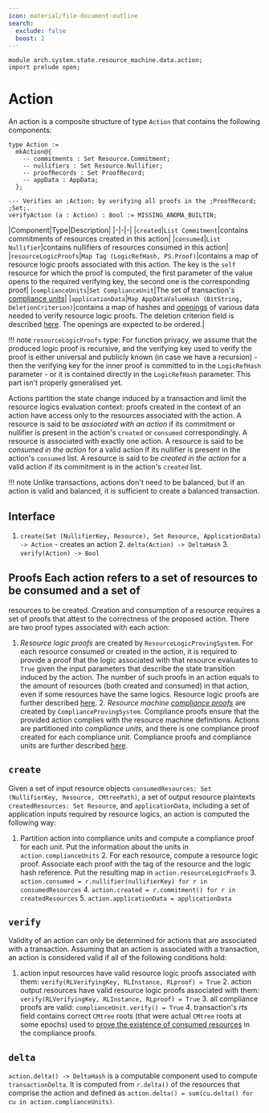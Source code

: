 ```yaml
---
icon: material/file-document-outline
search:
  exclude: false
  boost: 2
---
```


```juvix
module arch.system.state.resource_machine.data.action;
import prelude open;
```

# Action

An action is a composite structure of type `Action` that contains the following
components:

```juvix
type Action :=
  mkAction@{
    -- commitments : Set Resource.Commitment;
    -- nullifiers : Set Resource.Nullifier;
    -- proofRecords : Set ProofRecord;
    -- appData : AppData;
  };
```

```juvix
--- Verifies an ;Action; by verifying all proofs in the ;ProofRecord; ;Set;.
verifyAction (a : Action) : Bool := MISSING_ANOMA_BUILTIN;
```

|Component|Type|Description| |-|-|-| |`created`|`List Commitment`|contains
commitments of resources created in this action| |`consumed`|`List
Nullifier`|contains nullifiers of resources consumed in this action|
|`resourceLogicProofs`|`Map Tag (LogicRefHash, PS.Proof)`|contains a map of
resource logic proofs associated with this action. The key is the `self`
resource for which the proof is computed, the first parameter of the value opens
to the required verifying key, the second one is the corresponding proof|
|`complianceUnits`|`Set ComplianceUnit`|The set of transaction's [compliance
units](./compliance_unit.md)| |`applicationData`|`Map AppDataValueHash
(BitString, DeletionCriterion)`|contains a map of hashes and
[openings](./../primitive_interfaces/fixed_size_type/hash.md#hash) of various
data needed to verify resource logic proofs. The deletion criterion field is
described [here](./../notes/storage.md#data-blob-storage). The openings are
expected to be ordered.|


!!! note `resourceLogicProofs` type: For function privacy, we assume that the
    produced logic proof is recursive, and the verifying key used to verify the
    proof is either universal and publicly known (in case we have a recursion) -
    then the verifying key for the inner proof is committed to in the
    `LogicRefHash` parameter - or it is contained directly in the `LogicRefHash`
    parameter. This part isn't properly generalised yet.

Actions partition the state change induced by a transaction and limit the
resource logics evaluation context: proofs created in the context of an action
have access only to the resources associated with the action. A resource is said
to be *associated with an action* if its commitment or nullifier is present in
the action's `created` or `consumed` correspondingly. A resource is associated
with exactly one action. A resource is said to be *consumed in the action* for a
valid action if its nullifier is present in the action's `consumed` list. A
resource is said to be *created in the action* for a valid action if its
commitment is in the action's `created` list.

!!! note Unlike transactions, actions don't need to be balanced, but if an
    action is valid and balanced, it is sufficient to create a balanced
    transaction.

## Interface

1. `create(Set (NullifierKey, Resource), Set Resource, ApplicationData) ->
Action` - creates an action 2. `delta(Action) -> DeltaHash` 3. `verify(Action)
-> Bool`

## Proofs Each action refers to a set of resources to be consumed and a set of
resources to be created. Creation and consumption of a resource requires a set
of proofs that attest to the correctness of the proposed action. There are two
proof types associated with each action:

1. *Resource logic proofs* are created by `ResourceLogicProvingSystem`. For each
resource consumed or created in the action, it is required to provide a proof
that the logic associated with that resource evaluates to `True` given the input
parameters that describe the state transition induced by the action. The number
of such proofs in an action equals to the amount of resources (both created and
consumed) in that action, even if some resources have the same logics. Resource
logic proofs are further described [here](./proof/logic.md). 2. *Resource
machine [compliance proofs](./action.md#compliance-proofs-and-compliance-units)*
are created by `ComplianceProvingSystem`. Compliance proofs ensure that the
provided action complies with the resource machine definitions. Actions are
partitioned into *compliance units*, and there is one compliance proof created
for each compliance unit. Compliance proofs and compliance units are further
described [here](./proof/compliance.md).

## `create`

Given a set of input resource objects `consumedResources: Set (NullifierKey,
Resource, CMtreePath)`, a set of output resource plaintexts `createdResources:
Set Resource`, and `applicationData`, including a set of application inputs
required by resource logics, an action is computed the following way:

1. Partition action into compliance units and compute a compliance proof for
each unit. Put the information about the units in `action.complianceUnits` 2.
For each resource, compute a resource logic proof. Associate each proof with the
tag of the resource and the logic hash reference. Put the resulting map in
`action.resourceLogicProofs` 3. `action.consumed = r.nullifier(nullifierKey) for
r in consumedResources` 4. `action.created = r.commitment() for r in
createdResources` 5. `action.applicationData = applicationData`

## `verify`

Validity of an action can only be determined for actions that are associated
with a transaction. Assuming that an action is associated with a transaction, an
action is considered valid if all of the following conditions hold:

1. action input resources have valid resource logic proofs associated with them:
`verify(RLVerifyingKey, RLInstance, RLproof) = True` 2. action output resources
have valid resource logic proofs associated with them: `verify(RLVerifyingKey,
RLInstance, RLproof) = True` 3. all compliance proofs are valid:
`complianceUnit.verify() = True` 4. transaction's $rts$ field contains correct
`CMtree` roots (that were actual `CMtree` roots at some epochs) used to [prove
the existence of consumed resources](./action.md#input-existence-check) in the
compliance proofs.

## `delta`

`action.delta() -> DeltaHash` is a computable component used to compute `transactionDelta`. It is computed from `r.delta()` of the resources that comprise the action and defined as `action.delta() = sum(cu.delta() for cu in action.complianceUnits)`.